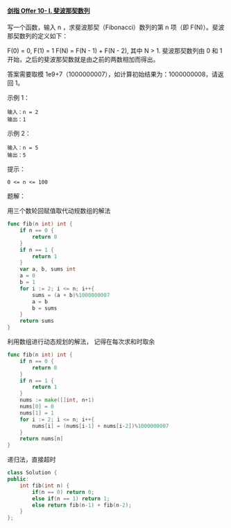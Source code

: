 #### [剑指 Offer 10- I. 斐波那契数列](https://leetcode.cn/problems/fei-bo-na-qi-shu-lie-lcof/)

写一个函数，输入 n ，求斐波那契（Fibonacci）数列的第 n 项（即 F(N)）。斐波那契数列的定义如下：

F(0) = 0,   F(1) = 1
F(N) = F(N - 1) + F(N - 2), 其中 N > 1.
斐波那契数列由 0 和 1 开始，之后的斐波那契数就是由之前的两数相加而得出。

答案需要取模 1e9+7（1000000007），如计算初始结果为：1000000008，请返回 1。

 

示例 1：

```
输入：n = 2
输出：1
```

示例 2：

```
输入：n = 5
输出：5
```


提示：

```
0 <= n <= 100
```



题解：

用三个数轮回赋值取代动规数组的解法

```go
func fib(n int) int {
    if n == 0 {
        return 0
    }
    if n == 1 {
        return 1
    }
    var a, b, sums int
    a = 0
    b = 1
    for i := 2; i <= n; i++{
        sums = (a + b)%1000000007
        a = b
        b = sums
    }
    return sums
}
```



利用数组进行动态规划的解法， 记得在每次求和时取余

```go
func fib(n int) int {
    if n == 0 {
        return 0
    }
    if n == 1 {
        return 1
    }
    nums := make([]int, n+1)
    nums[0] = 0
    nums[1] = 1
    for i := 2; i <= n; i++{
        nums[i] = (nums[i-1] + nums[i-2])%1000000007
    }
    return nums[n]
}
```



递归法，直接超时

```c++
class Solution {
public:
    int fib(int n) {
        if(n == 0) return 0;
        else if(n == 1) return 1;
        else return fib(n-1) + fib(n-2);
    }
};
```

